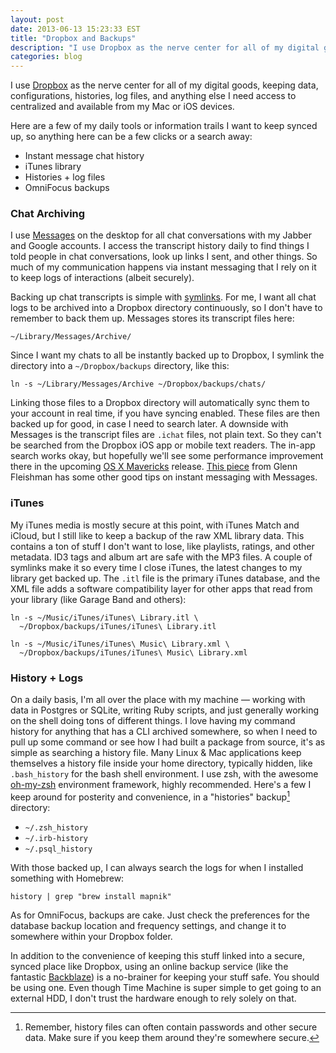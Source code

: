 ```yaml
---
layout: post
date: 2013-06-13 15:23:33 EST
title: "Dropbox and Backups"
description: "I use Dropbox as the nerve center for all of my digital goods, keeping data, configurations, histories, log files, and anything else I need access to centralized and available from my Mac or iOS devices. Here are a few of my daily tools or information trails I want to keep synced up, so anything here can be a few clicks or a search away."
categories: blog
---
```


I use [Dropbox](http://dropbox.com/) as the nerve center for all of my digital goods, keeping data, configurations, histories, log files, and anything else I need access to centralized and available from my Mac or iOS devices.

Here are a few of my daily tools or information trails I want to keep synced up, so anything here can be a few clicks or a search away:

* Instant message chat history
* iTunes library
* Histories + log files
* OmniFocus backups

### Chat Archiving

I use [Messages](http://en.wikipedia.org/wiki/Messages_(application)) on the desktop for all chat conversations with my Jabber and Google accounts. I access the transcript history daily to find things I told people in chat conversations, look up links I sent, and other things. So much of my communication happens via instant messaging that I rely on it to keep logs of interactions (albeit securely).

Backing up chat transcripts is simple with [symlinks](http://en.wikipedia.org/wiki/Symbolic_link). For me, I want all chat logs to be archived into a Dropbox directory continuously, so I don't have to remember to back them up. Messages stores its transcript files here:

    ~/Library/Messages/Archive/

Since I want my chats to all be instantly backed up to Dropbox, I symlink the directory into a `~/Dropbox/backups` directory, like this:

    ln -s ~/Library/Messages/Archive ~/Dropbox/backups/chats/

Linking those files to a Dropbox directory will automatically sync them to your account in real time, if you have syncing enabled. These files are then backed up for good, in case I need to search later. A downside with Messages is the transcript files are `.ichat` files, not plain text. So they can't be searched from the Dropbox iOS app or mobile text readers. The in-app search works okay, but hopefully we'll see some performance improvement there in the upcoming [OS X Mavericks](http://www.apple.com/osx/preview/) release. [This piece](http://www.macworld.com/article/2012835/messages-working-with-transcripts.html) from Glenn Fleishman has some other good tips on instant messaging with Messages.

### iTunes

My iTunes media is mostly secure at this point, with iTunes Match and iCloud, but I still like to keep a backup of the raw XML library data. This contains a ton of stuff I don't want to lose, like playlists, ratings, and other metadata. ID3 tags and album art are safe with the MP3 files. A couple of symlinks make it so every time I close iTunes, the latest changes to my library get backed up. The `.itl` file is the primary iTunes database, and the XML file adds a software compatibility layer for other apps that read from your library (like Garage Band and others):

    ln -s ~/Music/iTunes/iTunes\ Library.itl \
      ~/Dropbox/backups/iTunes/iTunes\ Library.itl

    ln -s ~/Music/iTunes/iTunes\ Music\ Library.xml \
      ~/Dropbox/backups/iTunes/iTunes\ Music\ Library.xml

### History + Logs

On a daily basis, I'm all over the place with my machine &mdash; working with data in Postgres or SQLite, writing Ruby scripts, and just generally working on the shell doing tons of different things. I love having my command history for anything that has a CLI archived somewhere, so when I need to pull up some command or see how I had built a package from source, it's as simple as searching a history file. Many Linux & Mac applications keep themselves a history file inside your home directory, typically hidden, like `.bash_history` for the bash shell environment. I use zsh, with the awesome [oh-my-zsh](https://github.com/robbyrussell/oh-my-zsh) environment framework, highly recommended. Here's a few I keep around for posterity and convenience, in a "histories" backup[^history] directory:

* `~/.zsh_history`
* `~/.irb-history`
* `~/.psql_history`

With those backed up, I can always search the logs for when I installed something with Homebrew:

    history | grep "brew install mapnik"

As for OmniFocus, backups are cake. Just check the preferences for the database backup location and frequency settings, and change it to somewhere within your Dropbox folder.

In addition to the convenience of keeping this stuff linked into a secure, synced place like Dropbox, using an online backup service (like the fantastic [Backblaze](http://www.backblaze.com/)) is a no-brainer for keeping your stuff safe. You should be using one. Even though Time Machine is super simple to get going to an external HDD, I don't trust the hardware enough to rely solely on that.

[^history]: Remember, history files can often contain passwords and other secure data. Make sure if you keep them around they're somewhere secure.
